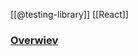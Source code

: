 [[@testing-library]]
[[React]]
### [Overwiev](https://www.youtube.com/playlist?list=PL4cUxeGkcC9gm4_-5UsNmLqMosM-dzuvQ)
